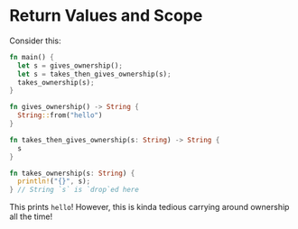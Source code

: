 # Return Values and Scope

Consider this:

```rust
fn main() {
  let s = gives_ownership();
  let s = takes_then_gives_ownership(s);
  takes_ownership(s);
}

fn gives_ownership() -> String {
  String::from("hello")
}

fn takes_then_gives_ownership(s: String) -> String {
  s
}

fn takes_ownership(s: String) {
  println!("{}", s);
} // String `s` is `drop`ed here
```

This prints `hello`! However, this is kinda tedious carrying around ownership
all the time!
